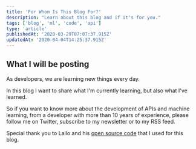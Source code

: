 ```yaml
---
title: 'For Whom Is This Blog For?'
description: "Learn about this blog and if it's for you."
tags: ['blog', 'ml', 'code', 'api']
type: 'article'
publishedAt: '2020-03-29T07:07:37.915Z'
updatedAt: '2020-04-04T14:25:37.915Z'
---
```


## What I will be posting

As developers, we are learning new things every day.

In this blog I want to share what I'm currently learning, but also what I've learned.

So if you want to know more about the development of APIs and machine learning, from a developer with more than 10 years of experience, please follow me on Twitter, subscribe to my newsletter or to my RSS feed.

Special thank you to Lailo and his [open source code](https://github.com/lailo/next-with-tailwindcss) that I used for this blog.
